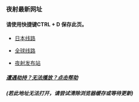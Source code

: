 ### 夜射最新网址
#### 请使用快捷键CTRL + D 保存此页。

- [日本线路](https://www.ydlxfm.com "www.ydlxfm.com")
- [全球线路](http://v.ydlxfm.com "v.ydlxfm.com")

- [夜射发布站](https://www.yeshefb.com "www.yeshefb.com")

##### [遭遇劫持？无法播放？点击帮助](https://www.yeshefb.com/help/ "https://www.yeshefb.com/help/")
##### (若此地址无法打开，请尝试清除浏览器缓存或等待更新)
